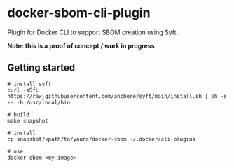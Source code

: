 # docker-sbom-cli-plugin

Plugin for Docker CLI to support SBOM creation using Syft.

**Note: this is a proof of concept / work in progress**

## Getting started

```
# install syft
curl -sSfL https://raw.githubusercontent.com/anchore/syft/main/install.sh | sh -s -- -b /usr/local/bin

# build
make snapshot

# install
cp snapshot/<path/to/your>/docker-sbom ~/.docker/cli-plugins

# use
docker sbom <my-image>
```
